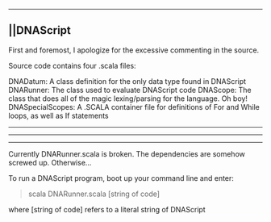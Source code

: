 ---------------------------------------------------
||DNAScript 
---------------------------------------------------

First and foremost, I apologize for the excessive commenting in the source.


Source code contains four .scala files:

DNADatum: A class definition for the only data type found in DNAScript
DNARunner: The class used to evaluate DNAScript code
DNAScope: The class that does all of the magic lexing/parsing for the language. Oh boy!
DNASpecialScopes: A .SCALA container file for definitions of For and While loops, as well as If statements
___________________________________________________
___________________________________________________
___________________________________________________

Currently DNARunner.scala is broken. The dependencies are somehow screwed up. Otherwise...

To run a DNAScript program, boot up your command line and enter:
> scala DNARunner.scala [string of code]

where [string of code] refers to a literal string of DNAScript